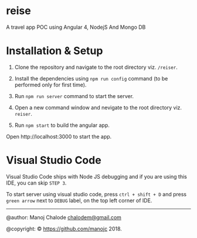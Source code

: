 # reise
A travel app POC using Angular 4, NodejS And Mongo DB

# Installation & Setup
1. Clone  the repository and navigate to the root directory viz. `/reiser`.

2. Install the dependencies using `npm run config` command (to be performed only for first time).

3. Run `npm run server` command to start the server.

4. Open a new command window and nevigate to the root directory viz. `reiser`.

5. Run `npm start` to build the angular app.

Open http://localhost:3000 to start the app.

# Visual Studio Code
Visual Studio Code ships with Node JS debugging and if you are using this IDE, you can skip `STEP 3`.

To start server using visual studio code, press `ctrl + shift + D` and press `green arrow` next to `DEBUG` label, on the top left corner of IDE.

---

@author: Manoj Chalode chalodem@gmail.com

@copyright: © https://github.com/manojc 2018.

